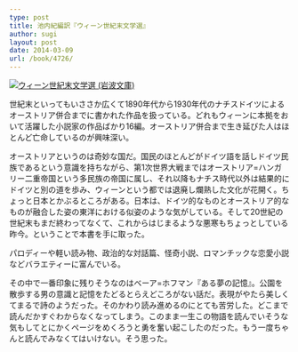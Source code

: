 ```yaml
---
type: post
title: 池内紀編訳『ウィーン世紀末文学選』
author: sugi
layout: post
date: 2014-03-09
url: /book/4726/
---
```

<a href="http://www.amazon.co.jp/exec/obidos/ASIN/4003245415/chezsugi-22/ref=nosim/" onclick="_gaq.push(['_trackEvent', 'outbound-article', 'http://www.amazon.co.jp/exec/obidos/ASIN/4003245415/chezsugi-22/ref=nosim/', '']);" name="amazletlink" target="_blank"><img src="http://i1.wp.com/ecx.images-amazon.com/images/I/51uXIEsTVuL._SL160_.jpg?w=660" alt="ウィーン世紀末文学選 (岩波文庫)" class="alignleft"  data-recalc-dims="1" /></a>

世紀末といってもいささか広くて1890年代から1930年代のナチスドイツによるオーストリア併合までに書かれた作品を扱っている。どれもウィーンに本拠をおいて活躍した小説家の作品ばかり16編。オーストリア併合まで生き延びた人はほとんど亡命しているのが興味深い。

オーストリアというのは奇妙な国だ。国民のほとんどがドイツ語を話しドイツ民族であるという意識を持ちながら、第1次世界大戦まではオーストリア=ハンガリー二重帝国という多民族の帝国に属し、それ以降もナチス時代以外は結果的にドイツと別の道を歩み、ウィーンという都では退廃し爛熟した文化が花開く。ちょっと日本とかぶるところがある。日本は、ドイツ的なものとオーストリア的なものが融合した姿の東洋における似姿のような気がしている。そして20世紀の世紀末もまだ終わってなくて、これからはじまるような悪寒もちょっとしている昨今。ということで本書を手に取った。

パロディーや軽い読み物、政治的な対話篇、怪奇小説、ロマンチックな恋愛小説などバラエティーに富んでいる。

その中で一番印象に残りそうなのはベーア=ホフマン『ある夢の記憶』。公園を散歩する男の意識と記憶をたどるとらえどころがない話だ。表現がやたら美しくてまるで詩のようだった。そのかわり読み進めるのにとても苦労した。どこまで読んだかすぐわからなくなってしまう。このまま一生この物語を読んでいそうな気もしてとにかくページをめくろうと勇を奮い起こしたのだった。もう一度ちゃんと読んでみなくてはいけない。そう思った。

